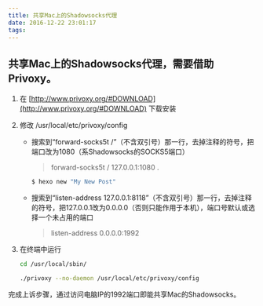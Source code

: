```yaml
---
title: 共享Mac上的Shadowsocks代理
date: 2016-12-22 23:01:17
tags:
---
```


## 共享Mac上的Shadowsocks代理，需要借助Privoxy。

1. 在 [http://www.privoxy.org/#DOWNLOAD](http://www.privoxy.org/#DOWNLOAD) 下载安装

2. 修改 /usr/local/etc/privoxy/config

    * 搜索到“forward-socks5t   /”（不含双引号）那一行，去掉注释的符号，把端口改为1080（系Shadowsocks的SOCKS5端口）

        > forward-socks5t   /               127.0.0.1:1080 .

        ``` bash
        $ hexo new "My New Post"
        ```
    
    * 搜索到“listen-address  127.0.0.1:8118”（不含双引号）那一行，去掉注释的符号，把127.0.0.1改为0.0.0.0（否则只能作用于本机），端口号默认或选择一个未占用的端口

        > listen-address  0.0.0.0:1992

3. 在终端中运行

    ``` bash
    cd /usr/local/sbin/
    ```
    ``` bash
    ./privoxy --no-daemon /usr/local/etc/privoxy/config
    ```

完成上诉步骤，通过访问电脑IP的1992端口即能共享Mac的Shadowsocks。